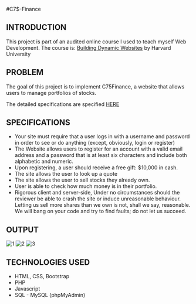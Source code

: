 #C7$-Finance

## INTRODUCTION
This project is part of an audited online course I used to teach myself Web Development. The course is: [Building Dynamic Websites](http://cs75.tv/2012/summer/) by Harvard University

## PROBLEM
The goal of this project is to implement C75Finance, a website that allows users to manage portfolios of stocks. 

The detailed specifications are specified [HERE](http://cdn.cs75.net/2012/summer/projects/1/project1.pdf)

## SPECIFICATIONS

* Your site must require that a user logs in with a username and password in order to see or do anything (except, obviously, login or register)
* The Website allows users to register for an account with a valid email address and a password that is at least    six characters and include both alphabetic and numeric.
* Upon	registering, a user should receive a free gift: $10,000 in cash.
* The site allows the user to look up a quote
* The site allows the user to sell stocks they already own.
* User is able to check how much money is in their portfolio.
* Rigorous client and server-side, Under no circumstances should the reviewer be able to crash the site or induce unreasonable behaviour. Letting us sell more shares than we own is not, shall we say, reasonable. We will bang on your code and try to find faults; do not let us succeed.
  
## OUTPUT
   
![1](https://pro2-bar-s3-cdn-cf6.myportfolio.com/2f8130c4f42d2cd607ed05630331d80c/7d7bcbdc-3fce-48c4-bdf2-1652ce2ca493_rw_600.jpeg?h=20030f30c727cdda4b8cfe988a563d75)
![2](https://pro2-bar-s3-cdn-cf1.myportfolio.com/2f8130c4f42d2cd607ed05630331d80c/cfd5748a-13fe-4416-bf97-1cd157797765_rw_600.jpeg?h=91e4c2f0df67ae2e527aeffb19ec74df)
![3](https://pro2-bar-s3-cdn-cf4.myportfolio.com/2f8130c4f42d2cd607ed05630331d80c/f0503463-dd37-405a-b449-903545d6b2ab_rw_600.jpeg?h=11d701008d147bf6647b78abb42dc86c)

## TECHNOLOGIES USED

* HTML, CSS, Bootstrap
* PHP
* Javascript
* SQL - MySQL (phpMyAdmin)


